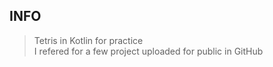 ## INFO
> Tetris in Kotlin for practice <br>
> I refered for a few project uploaded for public in GitHub
